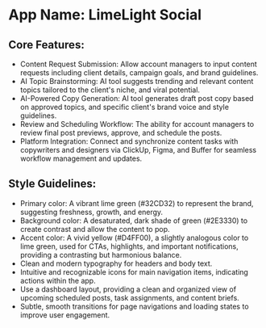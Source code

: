 # **App Name**: LimeLight Social

## Core Features:

- Content Request Submission: Allow account managers to input content requests including client details, campaign goals, and brand guidelines.
- AI Topic Brainstorming: AI tool suggests trending and relevant content topics tailored to the client's niche, and viral potential.
- AI-Powered Copy Generation: AI tool generates draft post copy based on approved topics, and specific client's brand voice and style guidelines.
- Review and Scheduling Workflow: The ability for account managers to review final post previews, approve, and schedule the posts.
- Platform Integration: Connect and synchronize content tasks with copywriters and designers via ClickUp, Figma, and Buffer for seamless workflow management and updates.

## Style Guidelines:

- Primary color: A vibrant lime green (#32CD32) to represent the brand, suggesting freshness, growth, and energy.
- Background color: A desaturated, dark shade of green (#2E3330) to create contrast and allow the content to pop.
- Accent color: A vivid yellow (#D4FF00), a slightly analogous color to lime green, used for CTAs, highlights, and important notifications, providing a contrasting but harmonious balance.
- Clean and modern typography for headers and body text.
- Intuitive and recognizable icons for main navigation items, indicating actions within the app.
- Use a dashboard layout, providing a clean and organized view of upcoming scheduled posts, task assignments, and content briefs.
- Subtle, smooth transitions for page navigations and loading states to improve user engagement.